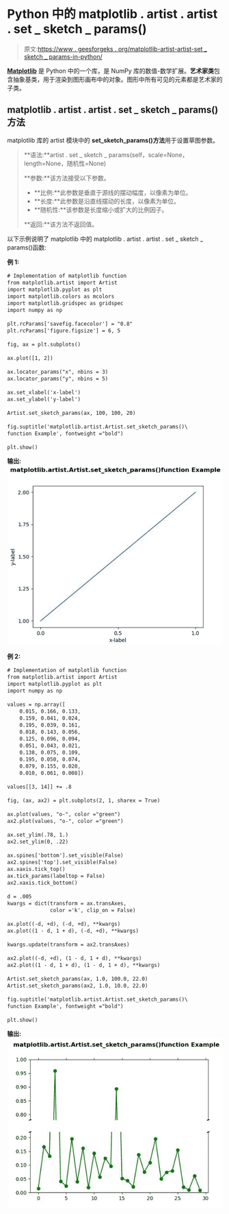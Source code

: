 # Python 中的 matplotlib . artist . artist . set _ sketch _ params()

> 原文:[https://www . geesforgeks . org/matplotlib-artist-artist-set _ sketch _ params-in-python/](https://www.geeksforgeeks.org/matplotlib-artist-artist-set_sketch_params-in-python/)

**[Matplotlib](https://www.geeksforgeeks.org/python-introduction-matplotlib/)** 是 Python 中的一个库，是 NumPy 库的数值-数学扩展。**艺术家类**包含抽象基类，用于渲染到图形画布中的对象。图形中所有可见的元素都是艺术家的子类。

## matplotlib . artist . artist . set _ sketch _ params()方法

matplotlib 库的 artist 模块中的 **set_sketch_params()方法**用于设置草图参数。

> **语法:**artist . set _ sketch _ params(self，scale=None，length=None，随机性=None)
> 
> **参数:**该方法接受以下参数。
> 
> *   **比例:**此参数是垂直于源线的摆动幅度，以像素为单位。
> *   **长度:**此参数是沿直线摆动的长度，以像素为单位。
> *   **随机性:**该参数是长度缩小或扩大的比例因子。
> 
> **返回:**该方法不返回值。

以下示例说明了 matplotlib 中的 matplotlib . artist . artist . set _ sketch _ params()函数:

**例 1:**

```
# Implementation of matplotlib function
from matplotlib.artist import Artist  
import matplotlib.pyplot as plt 
import matplotlib.colors as mcolors 
import matplotlib.gridspec as gridspec 
import numpy as np 

plt.rcParams['savefig.facecolor'] = "0.8"
plt.rcParams['figure.figsize'] = 6, 5

fig, ax = plt.subplots() 

ax.plot([1, 2]) 

ax.locator_params("x", nbins = 3) 
ax.locator_params("y", nbins = 5) 

ax.set_xlabel('x-label') 
ax.set_ylabel('y-label') 

Artist.set_sketch_params(ax, 100, 100, 20) 

fig.suptitle('matplotlib.artist.Artist.set_sketch_params()\
function Example', fontweight ="bold") 

plt.show()
```

**输出:**
![](img/d2052ad5753ce2ec4c1b7c02ed49b5c9.png)

**例 2:**

```
# Implementation of matplotlib function
from matplotlib.artist import Artist  
import matplotlib.pyplot as plt 
import numpy as np 

values = np.array([ 
    0.015, 0.166, 0.133,  
    0.159, 0.041, 0.024, 
    0.195, 0.039, 0.161, 
    0.018, 0.143, 0.056, 
    0.125, 0.096, 0.094, 
    0.051, 0.043, 0.021, 
    0.138, 0.075, 0.109, 
    0.195, 0.050, 0.074,  
    0.079, 0.155, 0.020, 
    0.010, 0.061, 0.008]) 

values[[3, 14]] += .8

fig, (ax, ax2) = plt.subplots(2, 1, sharex = True) 

ax.plot(values, "o-", color ="green") 
ax2.plot(values, "o-", color ="green") 

ax.set_ylim(.78, 1.)  
ax2.set_ylim(0, .22) 

ax.spines['bottom'].set_visible(False) 
ax2.spines['top'].set_visible(False) 
ax.xaxis.tick_top() 
ax.tick_params(labeltop = False) 
ax2.xaxis.tick_bottom() 

d = .005
kwargs = dict(transform = ax.transAxes,  
              color ='k', clip_on = False) 

ax.plot((-d, +d), (-d, +d), **kwargs)        
ax.plot((1 - d, 1 + d), (-d, +d), **kwargs)  

kwargs.update(transform = ax2.transAxes)   

ax2.plot((-d, +d), (1 - d, 1 + d), **kwargs) 
ax2.plot((1 - d, 1 + d), (1 - d, 1 + d), **kwargs)  

Artist.set_sketch_params(ax, 1.0, 100.0, 22.0) 
Artist.set_sketch_params(ax2, 1.0, 10.0, 22.0)

fig.suptitle('matplotlib.artist.Artist.set_sketch_params()\
function Example', fontweight ="bold") 

plt.show()
```

**输出:**
![](img/ff6cb212db02f65d11c3fa09266e949b.png)